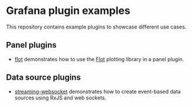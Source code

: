 # Grafana plugin examples

This repository contains example plugins to showcase different use cases.

## Panel plugins

- [flot](flot) demonstrates how to use the [Flot](http://www.flotcharts.org) plotting library in a panel plugin.

## Data source plugins

- [streaming-websocket](streaming-websocket) demonstrates how to create event-based data sources using RxJS and web sockets.
